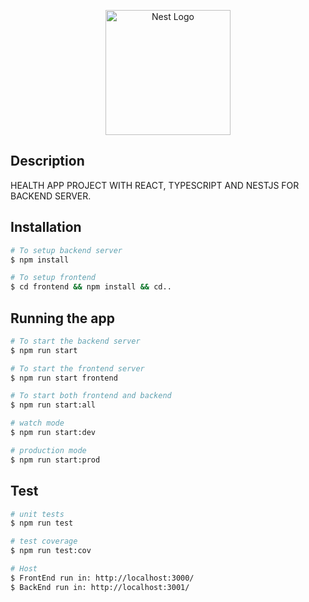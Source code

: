 <p align="center">
  <a href="http://nestjs.com/" target="blank"><img src="https://nestjs.com/img/logo-small.svg" width="200" alt="Nest Logo" /></a>
</p>

## Description

HEALTH APP PROJECT WITH REACT, TYPESCRIPT AND NESTJS FOR BACKEND SERVER.

## Installation

```bash
# To setup backend server
$ npm install

# To setup frontend
$ cd frontend && npm install && cd..
```

## Running the app

```bash
# To start the backend server
$ npm run start

# To start the frontend server
$ npm run start frontend

# To start both frontend and backend
$ npm run start:all

# watch mode
$ npm run start:dev

# production mode
$ npm run start:prod
```

## Test

```bash
# unit tests
$ npm run test

# test coverage
$ npm run test:cov
```

```bash
# Host
$ FrontEnd run in: http://localhost:3000/
$ BackEnd run in: http://localhost:3001/

```
